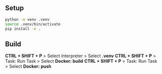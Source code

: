 ## Setup

```bash
python -m venv .venv
source .venv/bin/activate 
pip install -e .
```

## Build

**CTRL + SHIFT + P** > Select Interpreter > Select **.venv**
**CTRL + SHIFT + P** > Task: Run Task > Select **Docker: build**
**CTRL + SHIFT + P** > Task: Run Task > Select **Docker: push**
